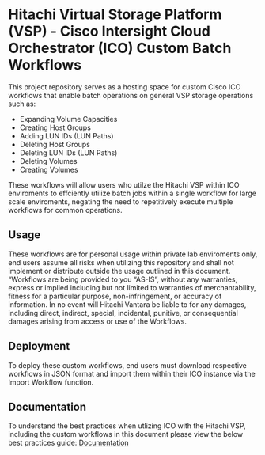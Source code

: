 # Hitachi Virtual Storage Platform (VSP) - Cisco Intersight Cloud Orchestrator (ICO) Custom Batch Workflows

This project repository serves as a hosting space for custom Cisco ICO workflows that enable batch operations on general VSP storage operations such as:

- Expanding Volume Capacities
- Creating Host Groups
- Adding LUN IDs (LUN Paths)
- Deleting Host Groups
- Deleting LUN IDs (LUN Paths)
- Deleting Volumes
- Creating Volumes

These workflows will allow users who utilze the Hitachi VSP within ICO enviroments to effciently utilize batch jobs within a single workflow for large scale enviroments,  negating the need to repetitively execute multiple workflows for common operations.
## Usage

These workflows are for personal usage within private lab enviroments only, end users assume all risks when utilizing this repository and shall not implement or distribute outside the usage outlined in this document. “Workflows are being provided to you “AS-IS”, without any warranties, express or implied including but not limited to warranties of merchantability, fitness for a particular purpose, non-infringement, or accuracy of information.   In no event will Hitachi Vantara be liable to for any damages, including direct, indirect,  special, incidental, punitive, or consequential damages arising from access or use of the Workflows. 


## Deployment

To deploy these custom workflows,  end users must download respective workflows in JSON format and import them within their ICO instance via the Import Workflow function.


## Documentation

To understand the best practices when utlizing ICO with the Hitachi VSP, including the custom workflows in this document please view the below best practices guide:
[Documentation](https://linktodocumentation)
